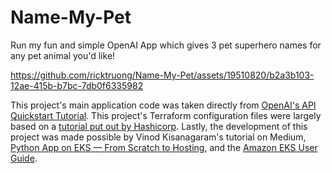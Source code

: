 # Name-My-Pet
Run my fun and simple OpenAI App which gives 3 pet superhero names for any pet animal you'd like!

https://github.com/ricktruong/Name-My-Pet/assets/19510820/b2a3b103-12ae-415b-b7bc-7db0f6335982

This project's main application code was taken directly from [OpenAI's API Quickstart Tutorial](https://platform.openai.com/docs/quickstart). This project's Terraform configuration files were largely based on a [tutorial put out by Hashicorp](https://developer.hashicorp.com/terraform/tutorials/kubernetes/eks). Lastly, the development of this project was made possible by Vinod Kisanagaram's tutorial on Medium, [Python App on EKS — From Scratch to Hosting](https://towardsaws.com/python-app-on-eks-from-scratch-to-hosting-af040f8dacf0), and the [Amazon EKS User Guide](https://docs.aws.amazon.com/eks/latest/userguide/what-is-eks.html).
